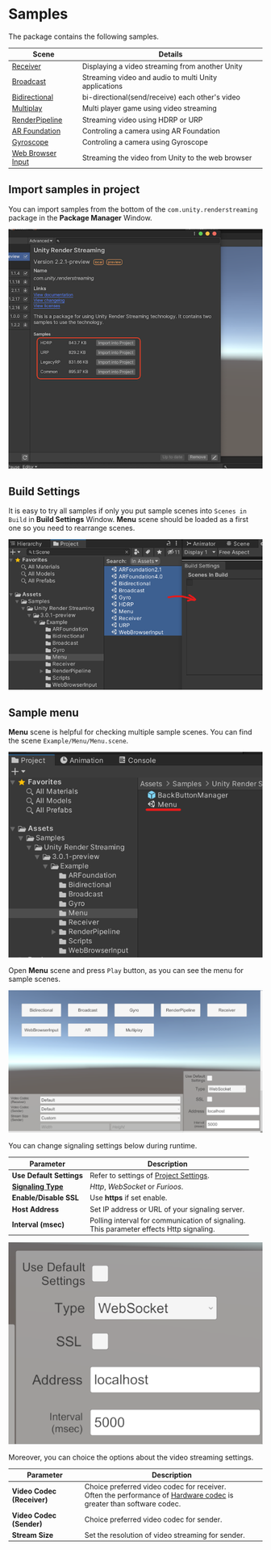 # Samples

The package contains the following samples.

| Scene | Details |
| ----- | ------- |
| [Receiver](sample-receiver.md) | Displaying a video streaming from another Unity |
| [Broadcast](sample-broadcast.md) | Streaming video and audio to multi Unity applications |
| [Bidirectional](sample-bidirectional.md) | bi-directional(send/receive) each other's video |
| [Multiplay](sample-multiplay.md) | Multi player game using video streaming |
| [RenderPipeline](sample-renderpipeline.md) | Streaming video using HDRP or URP |
| [AR Foundation](sample-arfoundation.md) | Controling a camera using AR Foundation |
| [Gyroscope](sample-gyroscope.md) | Controling a camera using Gyroscope |
| [Web Browser Input](sample-browserinput.md) | Streaming the video from Unity to the web browser |


## Import samples in project
You can import samples from the bottom of the `com.unity.renderstreaming` package in the **Package Manager** Window.

![Sample List](images/renderstreaming_samples.png)

## Build Settings

It is easy to try all samples if only you put sample scenes into `Scenes in Build` in **Build Settings** Window. **Menu** scene should be loaded as a first one so you need to rearrange scenes.

![Build Settings](images/sample_buildsettings.png)

## Sample menu

**Menu** scene is helpful for checking multiple sample scenes. You can find the scene `Example/Menu/Menu.scene`.

![Sample menu](images/sample_menu.png)

Open **Menu** scene and press `Play` button, as you can see the menu for sample scenes.

![Sample menu](images/sample_menu_scene.png)

You can change signaling settings below during runtime.

| Parameter | Description |
| --- | --- |
| **Use Default Settings** | Refer to settings of [Project Settings](settings.md). |
| [**Signaling Type**](signaling-type.md) | *Http*, *WebSocket* or *Furioos*. |
| **Enable/Disable SSL** | Use **https** if set enable. |
| **Host Address** | Set IP address or URL of your signaling server. |
| **Interval (msec)** | Polling interval for communication of signaling. <br/> This parameter effects Http signaling. |

![Sample menu](images/sample_menu_setting_panel.png)

Moreover, you can choice the options about the video streaming settings.

| Parameter | Description |
| --- | ---|
| **Video Codec (Receiver)** | Choice preferred video codec for receiver. <br/> Often the performance of [Hardware codec](https://docs.unity3d.com/Packages/com.unity.webrtc@2.4/manual/videostreaming.html#hardware-acceleration-codecs) is greater than software codec. |
| **Video Codec (Sender)** | Choice preferred video codec for sender. |
| **Stream Size** | Set the resolution of video streaming for sender. |
